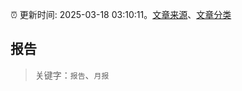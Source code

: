 :alarm_clock: 更新时间: 2025-03-18 03:10:11。[文章来源](/README.md)、[文章分类](/TAGS.md)

## 报告


> 关键字：`报告`、`月报`



